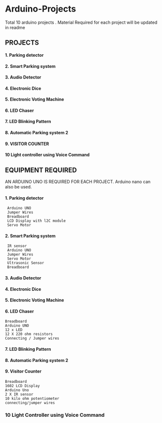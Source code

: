# Arduino-Projects

Total 10 arduino projects . Material Required for each project will be updated in readme

## PROJECTS

#### 1. Parking detector 

#### 2. Smart Parking system

#### 3. Audio Detector

#### 4. Electronic Dice

#### 5. Electronic Voting Machine

#### 6. LED Chaser

#### 7. LED Blinking Pattern

#### 8. Automatic Parking system 2

#### 9. VISITOR COUNTER

#### 10 Light controller using Voice Command

## EQUIPMENT REQUIRED
AN ARDUINO UNO IS REQUIRED FOR EACH PROJECT. Arduino nano can also be used.

#### 1. Parking detector 
     Arduino UNO
     Jumper Wires
     Breadboard
     LCD Display with l2C module
     Servo Motor
     
#### 2. Smart Parking system
     IR sensor
     Arduino UNO
     Jumper Wires
     Servo Motor
     Ultrasonic Sensor
     Breadboard

#### 3. Audio Detector

#### 4. Electronic Dice

#### 5. Electronic Voting Machine

#### 6. LED Chaser
    Breadboard
    Arduino UNO
    12 x LED
    12 X 220 ohm resistors
    Connecting / Jumper wires

#### 7. LED Blinking Pattern

#### 8. Automatic Parking system 2

#### 9. Visitor Counter
    Breadboard
    1602 LCD Display
    Arduino Uno
    2 X IR sensor
    10 kilo ohm potentiometer
    connecting/jumper wires

### 10 Light Controller using Voice Command
